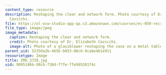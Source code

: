 ```yaml
---
content_type: resource
description: Reshaping the clear and network form. Photo courtesy of Dr. Elizabeth
  Cavicchi.
file: https://ol-ocw-studio-app-qa.s3.amazonaws.com/courses/ec-050-recreate-experiments-from-history-inform-the-future-from-the-past-galileo-january-iap-2010/909514bb98cbf30df7feffe565301f4c_IMG_3728.jpg
file_type: image/jpeg
image_metadata:
  caption: Reshaping the clear and network form.
  credit: Photo courtesy of Dr. Elizabeth Cavicchi.
  image-alt: Photo of a glassblower reshaping the vase on a metal table.
parent_uid: 52359a2b-465b-b053-08c6-9cabe4b1e911
resourcetype: Image
title: IMG_3728.jpg
uid: 909514bb-98cb-f30d-f7fe-ffe565301f4c
---
```

